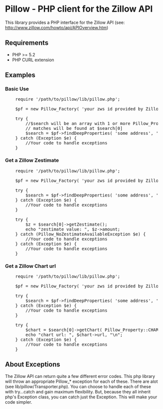 # Pillow - PHP client for the Zillow API

This library provides a PHP interface for the Zillow API
(see: http://www.zillow.com/howto/api/APIOverview.htm)

## Requirements

* PHP >= 5.2
* PHP CURL extension

## Examples

### Basic Use
<pre>
    require '/path/to/pillow/lib/pillow.php';

    $pf = new Pillow_Factory( 'your zws id provided by Zillow' );

    try {
        //$search will be an array with 1 or more Pillow_Property objects. Exact 
        // matches will be found at $search[0]
        $search = $pf->findDeepProperties( 'some address', 'city state or zip' );
    } catch (Exception $e) {
        //Your code to handle exceptions
    }
</pre>

### Get a Zillow Zestimate
<pre>
    require '/path/to/pillow/lib/pillow.php';

    $pf = new Pillow_Factory( 'your zws id provided by Zillow' );

    try {
        $search = $pf->findDeepProperties( 'some address', 'city state or zip' );
    } catch (Exception $e) {
        //Your code to handle exceptions
    }

    try {
        $z = $search[0]->getZestimate();
        echo "zestimate value: ", $z->amount;
    } catch (Pillow_NoZestimateAvailableException $e) {
        //Your code to handle exceptions
    } catch (Exception $e) {
        //Your code to handle exceptions
    }
</pre>

### Get a Zillow Chart url
<pre>
    require '/path/to/pillow/lib/pillow.php';

    $pf = new Pillow_Factory( 'your zws id provided by Zillow' );

    try {
        $search = $pf->findDeepProperties( 'some address', 'city state or zip' );
    } catch (Exception $e) {
        //Your code to handle exceptions
    }

    try {
        $chart = $search[0]->getChart( Pillow_Property::CHART_UNIT_DOLLAR );
        echo "chart url: ", $chart->url, "\n";
    } catch (Exception $e) {
        //Your code to handle exceptions
    }
</pre>

## About Exceptions
The Zillow API can return quite a few different error codes. This php library
will throw an appropriate Pillow_* exception for each of these. There are alot
(see lib/pillow/Transporter.php). You can choose to handle each of these
with try...catch and gain maximum flexibility. But, because they all inherit
php's Exception class, you can catch just the Exception. This will make your
code simpler.